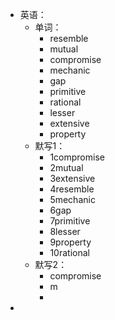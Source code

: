 - 英语：
	- 单词：
		- resemble
		- mutual
		- compromise
		- mechanic
		- gap
		- primitive
		- rational
		- lesser
		- extensive
		- property
	- 默写1：
		- 1compromise
		- 2mutual
		- 3extensive
		- 4resemble
		- 5mechanic
		- 6gap
		- 7primitive
		- 8lesser
		- 9property
		- 10rational
	- 默写2：
		- compromise
		- m
		-
-